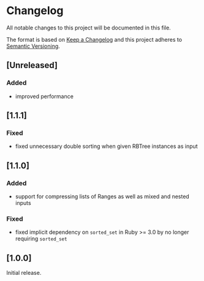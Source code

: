 # Changelog
All notable changes to this project will be documented in this file.

The format is based on [Keep a Changelog](http://keepachangelog.com/en/1.0.0/)
and this project adheres to [Semantic Versioning](http://semver.org/spec/v2.0.0.html).

## [Unreleased]

### Added

- improved performance

## [1.1.1]

### Fixed

- fixed unnecessary double sorting when given RBTree instances as input

## [1.1.0]

### Added

- support for compressing lists of Ranges as well as mixed and nested inputs

### Fixed

- fixed implicit dependency on `sorted_set` in Ruby >= 3.0 by no longer requiring `sorted_set`

## [1.0.0]

Initial release.
